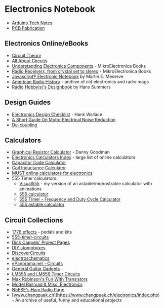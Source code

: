 # Electronics Notebook

* [Arduino Tech Notes](./arduino.md)
* [PCB Fabrication](./pcb_fab.md)

## Electronics Online/eBooks

* [Circuit Theory](http://en.wikibooks.org/wiki/Circuit_Theory/All_Chapters)
* [All About Circuits](http://www.allaboutcircuits.com/)
* [Understanding Electronics Components](https://www.mikroe.com/ebooks/components-of-electronic-devices/introduction) - MikroElectronica Books
* [Radio Receivers, from crystal set to stereo](https://www.mikroe.com/ebooks/radio-receivers-from-crystal-set-to-stereo/introduction) - MikroElectronica Books
* [Javascript® Electronic Notebook](http://www.k7mem.com/) by Martin E. Meserve
* [American Radio History](http://www.americanradiohistory.com/) - archive of old electronics and radio mags
* [Radio Hobbyist's Designbook](http://www.hanssummers.com/k6lha-design-book.html) by Hans Summers

## Design Guides

* [Electronics Design Checklist](http://aqdi.com/articles/electronics-design-checklist-3/) - Hank Wallace
* [A Short Guide On Motor Electrical Noise Reduction](http://www.kerrywong.com/2012/01/26/a-short-guide-on-motor-electrical-noise-reduction/)
* [De-coupling](http://www.thebox.myzen.co.uk/Tutorial/De-coupling.html)

## Calculators

* [Graphical Resistor Calculator](http://www.dannyg.com/examples/res2/resistor.htm) - Danny Goodman
* [Electronics Calculators Index](https://daycounter.com/Calculators/) - large list of online calculators
* [Capacitor Code Calculator](https://www.electronics2000.co.uk/calc/capacitor-code-calculator.php)
* [Coil Inductance Calculator](http://www.66pacific.com/calculators/coil-inductance-calculator.aspx)
* [MUST online calculators for electronics](http://mustcalculate.com/)
* 555 Timer calculators:
    * [Visual555](https://visual555.tardate.com/) - my version of an astable/monostrable calculator with animations
    * [555 calculator](http://web.udl.es/usuaris/p7806757/555-calculadora/555%20Calculator.htm)
    * [555 Timer - Frequency and Duty Cycle Calculator](http://www.bowdenshobbycircuits.info/555.htm)
    * [555 astable calculator](http://www.ohmslawcalculator.com/555-astable-calculator)

## Circuit Collections

* [1776 effects](http://1776effects.com/) - pedals and kits
* [555-timer-circuits](http://www.555-timer-circuits.com/)
* [Dick Cappels' Project Pages](http://www.cappels.org/dproj/Home.htm)
* [DIY stompboxes](https://www.diystompboxes.com/wpress/)
* [DiscoverCircuits](http://www.discovercircuits.com/index.htm)
* [electroschematics](http://www.electroschematics.com/)
* [ePanorama.net - Circuits](http://www.epanorama.net/index.php?index=circuit)
* [General Guitar Gadgets](http://www.generalguitargadgets.com/)
* [LM555 and LM556 Timer Circuits](http://www.circuitous.ca/LM555.html)
* [Max Robinson's Fun With Transistors](http://www.funwithtransistors.net/)
* [Model Railroad & Misc. Electronics](http://www.circuitous.ca/CircuitIndex.html)
* [N5ESE's Ham Radio Page](http://www.n5ese.com/)
* [www.changpuak.ch](https://www.changpuak.ch/electronics/index.php) - An archive of useful, funny and educational projects
